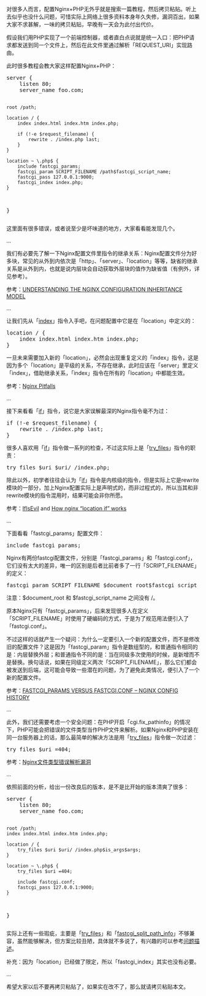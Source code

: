 <p>对很多人而言，配置Nginx+PHP无外乎就是搜索一篇教程，然后拷贝粘贴。听上去似乎也没什么问题，可惜实际上网络上很多资料本身年久失修，漏洞百出，如果大家不求甚解，一味的拷贝粘贴，早晚有一天会为此付出代价。</p>
<p><span id="more-290"></span></p>
<p>假设我们用PHP实现了一个前端控制器，或者直白点说就是统一入口：把PHP请求都发送到同一个文件上，然后在此文件里通过解析「REQUEST_URI」实现路由。</p>
<p>此时很多教程会教大家这样配置Nginx+PHP：</p>
<pre>server {
    listen 80;
    server_name foo.com;

    root /path;

    location / {
        index index.html index.htm index.php;

        if (!-e $request_filename) {
            rewrite . /index.php last;
        }
    }

    location ~ \.php$ {
        include fastcgi_params;
        fastcgi_param SCRIPT_FILENAME /path$fastcgi_script_name;
        fastcgi_pass 127.0.0.1:9000;
        fastcgi_index index.php;
    }
}</pre>
<p>这里面有很多错误，或者说至少是坏味道的地方，大家看看能发现几个。</p>
<p>…</p>
<p>我们有必要先了解一下Nginx配置文件里指令的继承关系：Nginx配置文件分为好多块，常见的从外到内依次是「http」、「server」、「location」等等，缺省的继承关系是从外到内，也就是说内层块会自动获取外层块的值作为缺省值（有例外，详见参考）。</p>
<p>参考：<a href="http://blog.martinfjordvald.com/2012/08/understanding-the-nginx-configuration-inheritance-model/" target="_blank">UNDERSTANDING THE NGINX CONFIGURATION INHERITANCE MODEL</a></p>
<p>…</p>
<p>让我们先从「<a href="http://nginx.org/en/docs/http/ngx_http_index_module.html#index" target="_blank">index</a>」指令入手吧，在问题配置中它是在「location」中定义的：</p>
<pre>location / {
    index index.html index.htm index.php;
}</pre>
<p>一旦未来需要加入新的「location」，必然会出现重复定义的「index」指令，这是因为多个「location」是平级的关系，不存在继承，此时应该在「server」里定义「index」，借助继承关系，「index」指令在所有的「location」中都能生效。</p>
<p>参考：<a href="http://wiki.nginx.org/Pitfalls" target="_blank">Nginx Pitfalls</a></p>
<p>…</p>
<p>接下来看看「<a href="http://nginx.org/en/docs/http/ngx_http_rewrite_module.html#if" target="_blank">if</a>」指令，说它是大家误解最深的Nginx指令毫不为过：</p>
<pre>if (!-e $request_filename) {
    rewrite . /index.php last;
}</pre>
<p>很多人喜欢用「<a href="http://nginx.org/en/docs/http/ngx_http_rewrite_module.html#if" target="_blank">if</a>」指令做一系列的检查，不过这实际上是「<a href="http://nginx.org/en/docs/http/ngx_http_core_module.html#try_files" target="_blank">try_files</a>」指令的职责：</p>
<pre>try_files $uri $uri/ /index.php;</pre>
<p>除此以外，初学者往往会认为「<a href="http://nginx.org/en/docs/http/ngx_http_rewrite_module.html#if" target="_blank">if</a>」指令是内核级的指令，但是实际上它是rewrite模块的一部分，加上Nginx配置实际上是声明式的，而非过程式的，所以当其和非rewrite模块的指令混用时，结果可能会非你所愿。</p>
<p>参考：<a href="http://wiki.nginx.org/IfIsEvil" target="_blank">IfIsEvil</a> and <a href="http://agentzh.blogspot.com/2011/03/how-nginx-location-if-works.html" target="_blank">How nginx &#8220;location if&#8221; works</a></p>
<p>…</p>
<p>下面看看「fastcgi_params」配置文件：</p>
<pre>include fastcgi_params;</pre>
<p>Nginx有两份fastcgi配置文件，分别是「fastcgi_params」和「fastcgi.conf」，它们没有太大的差异，唯一的区别是后者比前者多了一行「SCRIPT_FILENAME」的定义：</p>
<pre>fastcgi_param SCRIPT_FILENAME $document_root$fastcgi_script_name;</pre>
<p>注意：$document_root 和 $fastcgi_script_name 之间没有 /。</p>
<p>原本Nginx只有「fastcgi_params」，后来发现很多人在定义「SCRIPT_FILENAME」时使用了硬编码的方式，于是为了规范用法便引入了「fastcgi.conf」。</p>
<p>不过这样的话就产生一个疑问：为什么一定要引入一个新的配置文件，而不是修改旧的配置文件？这是因为「fastcgi_param」指令是数组型的，和普通指令相同的是：内层替换外层；和普通指令不同的是：当在同级多次使用的时候，是新增而不是替换。换句话说，如果在同级定义两次「SCRIPT_FILENAME」，那么它们都会被发送到后端，这可能会导致一些潜在的问题，为了避免此类情况，便引入了一个新的配置文件。</p>
<p>参考：<a href="http://blog.martinfjordvald.com/2013/04/nginx-config-history-fastcgi_params-versus-fastcgi-conf/" target="_blank">FASTCGI_PARAMS VERSUS FASTCGI.CONF – NGINX CONFIG HISTORY</a></p>
<p>…</p>
<p>此外，我们还需要考虑一个安全问题：在PHP开启「cgi.fix_pathinfo」的情况下，PHP可能会把错误的文件类型当作PHP文件来解析。如果Nginx和PHP安装在同一台服务器上的话，那么最简单的解决方法是用「<a href="http://nginx.org/en/docs/http/ngx_http_core_module.html#try_files" target="_blank">try_files</a>」指令做一次过滤：</p>
<pre>try_files $uri =404;</pre>
<p>参考：<a href="http://www.80sec.com/nginx-securit.html" target="_blank">Nginx文件类型错误解析漏洞</a></p>
<p>…</p>
<p>依照前面的分析，给出一份改良后的版本，是不是比开始的版本清爽了很多：</p>
<pre>server {
    listen 80;
    server_name foo.com;

    root /path;
    index index.html index.htm index.php;

    location / {
        try_files $uri $uri/ /index.php$is_args$args;
    }

    location ~ \.php$ {
        try_files $uri =404;

        include fastcgi.conf;
        fastcgi_pass 127.0.0.1:9000;
    }
}</pre>
<p>实际上还有一些瑕疵，主要是「<a href="http://nginx.org/en/docs/http/ngx_http_core_module.html#try_files">try_files</a>」和「<a href="http://wiki.nginx.org/HttpFastcgiModule#fastcgi_split_path_info" target="_blank">fastcgi_split_path_info</a>」不够兼容，虽然能够解决，但方案比较丑陋，具体就不多说了，有兴趣的可以参考<a href="http://trac.nginx.org/nginx/ticket/321" target="_blank">问题描述</a>。</p>
<p>补充：因为「location」已经做了限定，所以「fastcgi_index」其实也没有必要。</p>
<p>…</p>
<p>希望大家以后不要再拷贝粘贴了，如果实在改不了，那么就请拷贝粘贴本文。</p>